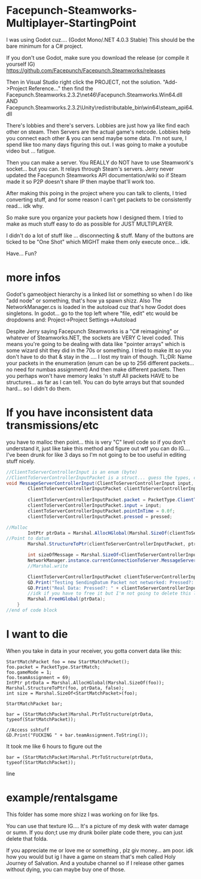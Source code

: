 # Facepunch-Steamworks-Multiplayer-StartingPoint

I was using Godot cuz.... (Godot Mono/.NET 4.0.3 Stable)
This should be the bare minimum for a C# project.

If you don't use Godot, make sure you download the release (or compile it yourself IG)
https://github.com/Facepunch/Facepunch.Steamworks/releases

Then in Visual Studio right click the PROJECT, not the solution. "Add->Project Reference..." then find the 
Facepunch.Steamworks.2.3.2\net46\Facepunch.Steamworks.Win64.dll
AND
Facepunch.Steamworks.2.3.2\Unity\redistributable_bin\win64\steam_api64.dll

There's lobbies and there's servers.
Lobbies are just how ya like find each other on steam. 
Then Servers are the actual game's netcode.
Lobbies help you connect each other & you can send maybe some data. I'm not sure, I spend like too many days figuring this out. I was going to make a youtube video but ... fatigue.

Then you can make a server. You REALLY do NOT have to use Steamwork's socket... but you can. 
It relays through Steam's servers.
Jerry never updated the Facepunch Steamworks API documentation/wiki so if Steam made it so P2P doesn't share IP then maybe that'll work too. 

After making this poing in the project where you can talk to clients, I tried converting stuff, and for some reason I can't get packets to be consistently read... idk why. 

So make sure you organize your packets how I designed them. 
I tried to make as much stuff easy to do as possible for JUST MULTIPLAYER. 

I didn't do a lot of stuff like ... disconnecting & stuff. 
Many of the buttons are ticked to be "One Shot" which MIGHT make them only execute once... idk. 

Have... Fun? 




# more infos
Godot's gameobject hierarchy is a linked list or something so when I do like "add node" or something, that's how ya spawn shizz.
Also The NetworkManager.cs is loaded in the autoload cuz that's how Godot does singletons. 
In godot... go to the top left where "file, edit" etc would be dropdowns and:
Project->Project Settings->Autoload


Despite Jerry saying Facepunch Steamworks is a "C# reimagining" or whatever of Steamworks.NET, the sockets are VERY C level coded.
This means you're going to be dealing with data like "pointer arrays" which is some wizard shit they did in the 70s or something. 
I tried to make itt so you don't have to do that & stay in the .... I lost my train of though.
TL;DR:
Name your packets in the enumeration (enum can be up to 256 different packets... no need for numbas assignment)
And then make different packets. Then you perhaps won't have memory leaks 'n stuff
All packets HAVE to be structures... as far as I can tell. 
You can do byte arrays but that sounded hard... so I didn't do them. 

# If you have inconsistent data transmissions/etc
you have to malloc then point... this is very "C" level code so if you don't understand it, just like take this method and figure out wtf you can do IG....
I've been drunk for like 3 days so I'm not going to be too useful in editing stuff nicely. 

```cs
//ClientToServerControllerInput is an enum (byte)
//ClientToServerControllerInputPacket is a struct... guess the types, cuz they're enum(byte), enum(byte), float, bool in that order as you can see by the psuedo constructor. 
void MessageServerControllerInput(ClientToServerControllerInput input, bool pressed) {
        ClientToServerControllerInputPacket clientToServerControllerInputPacket = new ClientToServerControllerInputPacket();
        
        clientToServerControllerInputPacket.packet = PacketType.ClientToServerControllerInput;
        clientToServerControllerInputPacket.input = input;
        clientToServerControllerInputPacket.pointInTime = 0.0f;
        clientToServerControllerInputPacket.pressed = pressed;

//Malloc
        IntPtr ptrData = Marshal.AllocHGlobal(Marshal.SizeOf(clientToServerControllerInputPacket));
//Point to datum
        Marshal.StructureToPtr(clientToServerControllerInputPacket, ptrData, false);//

        int sizeOfMessage = Marshal.SizeOf<ClientToServerControllerInputPacket>(clientToServerControllerInputPacket);
        NetworkManager.instance.currentConnectionToServer.MessageServerData(ptrData, sizeOfMessage);
        //Marshal.write

        ClientToServerControllerInputPacket clientToServerControllerInputPacket1 = (ClientToServerControllerInputPacket)Marshal.PtrToStructure(ptrData, typeof(ClientToServerControllerInputPacket));
        GD.Print("Testing SendingDatum Packet not networked: Pressed?: " + clientToServerControllerInputPacket1.pressed + " Button: " + clientToServerControllerInputPacket1.input.ToString() + " Packet: " + clientToServerControllerInputPacket1.packet.ToString());
        GD.Print("Real Data: Pressed?: " + clientToServerControllerInputPacket.pressed + " Button: " + clientToServerControllerInputPacket.input.ToString() + " Packet: " + clientToServerControllerInputPacket.packet.ToString());
        //idk if you have to free it but I'm not going to delete this line of code now that it's here...
        Marshal.FreeHGlobal(ptrData);
    }
//end of code block
```

# I want to die
When you take in data in your receiver, you gotta convert data like this:

```
StartMatchPacket foo = new StartMatchPacket();
foo.packet = PacketType.StartMatch;
foo.gameMode = 1;
foo.teamAssignment = 69;
IntPtr ptrData = Marshal.AllocHGlobal(Marshal.SizeOf(foo));
Marshal.StructureToPtr(foo, ptrData, false);
int size = Marshal.SizeOf<StartMatchPacket>(foo);

StartMatchPacket bar;

bar = (StartMatchPacket)Marshal.PtrToStructure(ptrData, typeof(StartMatchPacket));

//Access sshtuff
GD.Print("FUCKING " + bar.teamAssignment.ToString());
```
It took me like 6 hours to figure out the 
```
bar = (StartMatchPacket)Marshal.PtrToStructure(ptrData, typeof(StartMatchPacket));
```
line
# example/rentalsgame
This folder has some more shizz I was working on for like fps. 

You can use that texture IG.... It's a picture of my desk with water damage or sumn. 
If you don;t use my drunk boiler plate code there, you can just delete that folda. 

If you appreciate me or love me or something , plz giv money... am poor. idk how you would but ig I have a game on steam that's meh called Holy Journey of Salvation. And a youtube channel so if I release other games without dying, you can maybe buy one of those. 
